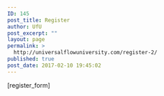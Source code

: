 ```yaml
---
ID: 145
post_title: Register
author: UfU
post_excerpt: ""
layout: page
permalink: >
  http://universalflowuniversity.com/register-2/
published: true
post_date: 2017-02-10 19:45:02
---
```

[register_form]